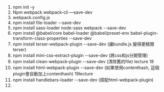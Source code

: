 1. npm init -y
2. Npm webpack  webpack-cli —save-dev
3. webpack.config.js
4. npm install file-loader --save-dev
5. npm install sass-loader node-sass webpack --save-dev
6. npm install @babel/core babel-loader @babel/preset-env babel-plugin-transform-class-properties --save-dev
7. npm install terser-webpack-plugin --save-dev   (讓bundle.js 變得更精簡terser)
8. npm install mini-css-extract-plugin --save-dev (將css和js分開管理)
9. npm install clean-webpack-plugin --save-dev  (清除舊的file) lecture 18
10. npm install html-webpack-plugin --save-dev (如果使用contenthash, 這個plugin會自動加上contenthash) 19lecture
11. npm install handlebars-loader --save-dev (搭配html-webpack-plugin)
12. 

